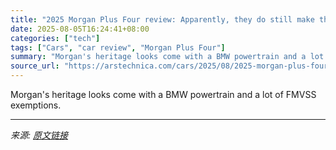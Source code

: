 ```yaml
---
title: "2025 Morgan Plus Four review: Apparently, they do still make them like this"
date: 2025-08-05T16:24:41+08:00
categories: ["tech"]
tags: ["Cars", "car review", "Morgan Plus Four"]
summary: "Morgan's heritage looks come with a BMW powertrain and a lot of FMVSS exemptions."
source_url: "https://arstechnica.com/cars/2025/08/2025-morgan-plus-four-classy-fun-but-no-manual-for-the-us-makes-no-sense/"
---
```


Morgan's heritage looks come with a BMW powertrain and a lot of FMVSS exemptions.

---

*来源: [原文链接](https://arstechnica.com/cars/2025/08/2025-morgan-plus-four-classy-fun-but-no-manual-for-the-us-makes-no-sense/)*
